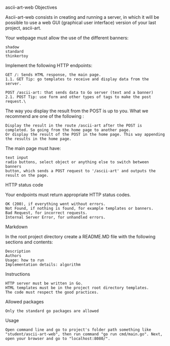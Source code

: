 ascii-art-web
Objectives

Ascii-art-web consists in creating and running a server, in which it will be possible to use a web GUI (graphical user interface) version of your last project, ascii-art.

Your webpage must allow the use of the different banners:

    shadow
    standard
    thinkertoy

Implement the following HTTP endpoints:

    GET /: Sends HTML response, the main page.
    1.1. GET Tip: go templates to receive and display data from the server.

    POST /ascii-art: that sends data to Go server (text and a banner)
    2.1. POST Tip: use form and other types of tags to make the post request.\

The way you display the result from the POST is up to you. What we recommend are one of the following :

    Display the result in the route /ascii-art after the POST is completed. So going from the home page to another page.
    Or display the result of the POST in the home page. This way appending the results in the home page.

The main page must have:

    text input
    radio buttons, select object or anything else to switch between banners
    button, which sends a POST request to '/ascii-art' and outputs the result on the page.

HTTP status code

Your endpoints must return appropriate HTTP status codes.

    OK (200), if everything went without errors.
    Not Found, if nothing is found, for example templates or banners.
    Bad Request, for incorrect requests.
    Internal Server Error, for unhandled errors.

Markdown

In the root project directory create a README.MD file with the following sections and contents:

    Description
    Authors
    Usage: how to run
    Implementation details: algorithm

Instructions

    HTTP server must be written in Go.
    HTML templates must be in the project root directory templates.
    The code must respect the good practices.

Allowed packages

    Only the standard go packages are allowed

Usage

    Open command line and go to project's folder path something like "student/ascii-art-web", then run command "go run cmd/main.go". Next, open your browser and go to "localhost:8080/". 